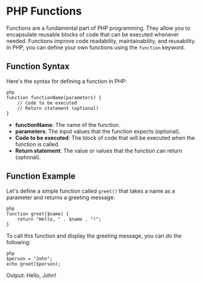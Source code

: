 # PHP Functions

Functions are a fundamental part of PHP programming. They allow you to encapsulate reusable blocks of code that can be executed whenever needed. Functions improve code readability, maintainability, and reusability. In PHP, you can define your own functions using the `function` keyword.

## Function Syntax

Here's the syntax for defining a function in PHP:

`````````
php
function functionName(parameters) {
    // Code to be executed
    // Return statement (optional)
}
`````````

- **functionName**: The name of the function.
- **parameters**: The input values that the function expects (optional).
- **Code to be executed**: The block of code that will be executed when the function is called.
- **Return statement**: The value or values that the function can return (optional).

## Function Example

Let's define a simple function called `greet()` that takes a name as a parameter and returns a greeting message:

`````````
php
function greet($name) {
    return "Hello, " . $name . "!";
}
`````````

To call this function and display the greeting message, you can do the following:

`````````
php
$person = "John";
echo greet($person);
`````````

Output: Hello, John!
